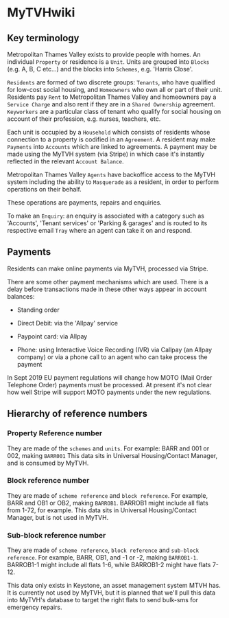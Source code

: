 # MyTVHwiki

## Key terminology ##

Metropolitan Thames Valley exists to provide people with homes. An individual `Property` or residence is a `Unit`. Units are grouped into `Blocks` (e.g. A, B, C etc...) and the blocks into `Schemes`, e.g. 'Harris Close'.

`Residents` are formed of two discrete groups: `Tenants`, who have qualified for low-cost social housing, and `Homeowners` who own all or part of their unit. Residents pay `Rent` to Metropolitan Thames Valley and homeowners pay a `Service Charge` and also rent if they are in a `Shared Ownership` agreement. `Keyworkers` are a particular class of tenant who qualify for social housing on account of their profession, e.g. nurses, teachers, etc.

Each unit is occupied by a `Household` which consists of residents whose connection to a property is codified in an `Agreement`. A resident may make `Payments` into `Accounts` which are linked to agreements. A payment may be made using the MyTVH system (via Stripe) in which case it's instantly reflected in the relevant `Account Balance`. 

Metropolitan Thames Valley `Agents` have backoffice access to the MyTVH system including the ability to `Masquerade` as a resident, in order to perform operations on their behalf. 

These operations are payments, repairs and enquiries.

To make an `Enquiry`: an enquiry is associated with a category such as 'Accounts', 'Tenant services' or 'Parking & garages' and is routed to its respective email `Tray` where an agent can take it on and respond.

## Payments ##

Residents can make online payments via MyTVH, processed via Stripe.

There are some other payment mechanisms which are used. There is a delay before transactions made in these other ways appear in account balances:

- Standing order

- Direct Debit: via the 'Allpay' service

- Paypoint card: via Allpay

- Phone: using Interactive Voice Recording (IVR) via Callpay (an Allpay company) or via a phone call to an agent who can take process the payment

In Sept 2019 EU payment regulations will change how MOTO (Mail Order Telephone Order) payments must be processed. At present it's not clear how well Stripe will support MOTO payments under the new regulations.



## Hierarchy of reference numbers

### Property Reference number

They are made of the `schemes` and `units`. For example: BARR and 001 or 002, making `BARR001`
This data sits in Universal Housing/Contact Manager, and is consumed by MyTVH.


### Block reference number ###

They are made of `scheme reference` and `block reference`. For example, BARR and OB1 or OB2, making `BARROB1`. 
BARROB1 might include all flats from 1-72, for example.
This data sits in Universal Housing/Contact Manager, but is not used in MyTVH.



### Sub-block reference number ###

They are made of `scheme reference`, `block reference` and `sub-block reference`. For example, BARR, OB1, and -1 or -2, making `BARROB1-1`.
BARROB1-1 might include all flats 1-6, while BARROB1-2 might have flats 7-12.

This data only exists in Keystone, an asset management system MTVH has. It is currently not used by MyTVH, but it is planned that we'll pull this data into MyTVH's database to target the right flats to send bulk-sms for emergency repairs.
